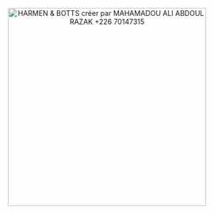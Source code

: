 <p align="center"><a href="https://www.harmen-botts.com/" target="_blank"><img src="https://static.wixstatic.com/media/2fcb9b_c1d2f9b83c1c4cf291b9c68ba7ee068d~mv2.jpg/v1/fill/w_300,h_80,al_c,q_80,usm_2.00_1.00_0.00,enc_auto/H%26B%20Logo%20de%20r%C3%A9f%C3%A9rence%20au%20150922%20Bon%20bleuBigger.jpg" width="400" alt="HARMEN & BOTTS créer par MAHAMADOU ALI ABDOUL RAZAK +226 70147315"></a></p>
